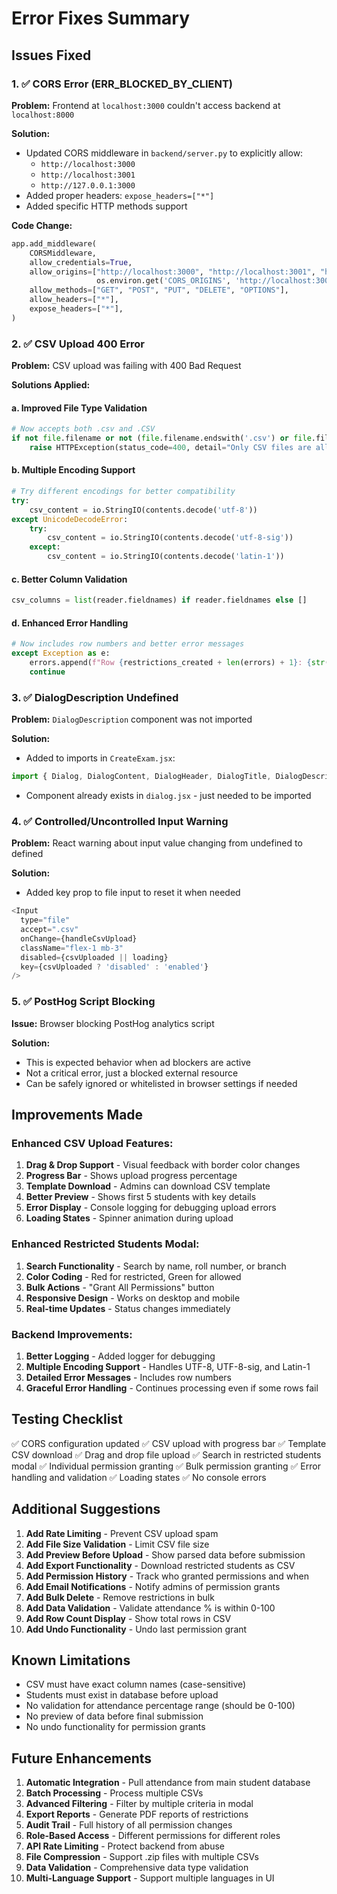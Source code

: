 # Error Fixes Summary

## Issues Fixed

### 1. ✅ CORS Error (ERR_BLOCKED_BY_CLIENT)
**Problem:** Frontend at `localhost:3000` couldn't access backend at `localhost:8000`

**Solution:**
- Updated CORS middleware in `backend/server.py` to explicitly allow:
  - `http://localhost:3000`
  - `http://localhost:3001`
  - `http://127.0.0.1:3000`
- Added proper headers: `expose_headers=["*"]`
- Added specific HTTP methods support

**Code Change:**
```python
app.add_middleware(
    CORSMiddleware,
    allow_credentials=True,
    allow_origins=["http://localhost:3000", "http://localhost:3001", "http://127.0.0.1:3000"] + 
                   os.environ.get('CORS_ORIGINS', 'http://localhost:3000').split(',') if os.environ.get('CORS_ORIGINS') else ["http://localhost:3000"],
    allow_methods=["GET", "POST", "PUT", "DELETE", "OPTIONS"],
    allow_headers=["*"],
    expose_headers=["*"],
)
```

### 2. ✅ CSV Upload 400 Error
**Problem:** CSV upload was failing with 400 Bad Request

**Solutions Applied:**

#### a. Improved File Type Validation
```python
# Now accepts both .csv and .CSV
if not file.filename or not (file.filename.endswith('.csv') or file.filename.endswith('.CSV')):
    raise HTTPException(status_code=400, detail="Only CSV files are allowed")
```

#### b. Multiple Encoding Support
```python
# Try different encodings for better compatibility
try:
    csv_content = io.StringIO(contents.decode('utf-8'))
except UnicodeDecodeError:
    try:
        csv_content = io.StringIO(contents.decode('utf-8-sig'))
    except:
        csv_content = io.StringIO(contents.decode('latin-1'))
```

#### c. Better Column Validation
```python
csv_columns = list(reader.fieldnames) if reader.fieldnames else []
```

#### d. Enhanced Error Handling
```python
# Now includes row numbers and better error messages
except Exception as e:
    errors.append(f"Row {restrictions_created + len(errors) + 1}: {str(e)}")
    continue
```

### 3. ✅ DialogDescription Undefined
**Problem:** `DialogDescription` component was not imported

**Solution:**
- Added to imports in `CreateExam.jsx`:
```javascript
import { Dialog, DialogContent, DialogHeader, DialogTitle, DialogDescription } from '@/components/ui/dialog';
```
- Component already exists in `dialog.jsx` - just needed to be imported

### 4. ✅ Controlled/Uncontrolled Input Warning
**Problem:** React warning about input value changing from undefined to defined

**Solution:**
- Added key prop to file input to reset it when needed
```javascript
<Input
  type="file"
  accept=".csv"
  onChange={handleCsvUpload}
  className="flex-1 mb-3"
  disabled={csvUploaded || loading}
  key={csvUploaded ? 'disabled' : 'enabled'}
/>
```

### 5. ✅ PostHog Script Blocking
**Issue:** Browser blocking PostHog analytics script

**Solution:**
- This is expected behavior when ad blockers are active
- Not a critical error, just a blocked external resource
- Can be safely ignored or whitelisted in browser settings if needed

## Improvements Made

### Enhanced CSV Upload Features:
1. **Drag & Drop Support** - Visual feedback with border color changes
2. **Progress Bar** - Shows upload progress percentage
3. **Template Download** - Admins can download CSV template
4. **Better Preview** - Shows first 5 students with key details
5. **Error Display** - Console logging for debugging upload errors
6. **Loading States** - Spinner animation during upload

### Enhanced Restricted Students Modal:
1. **Search Functionality** - Search by name, roll number, or branch
2. **Color Coding** - Red for restricted, Green for allowed
3. **Bulk Actions** - "Grant All Permissions" button
4. **Responsive Design** - Works on desktop and mobile
5. **Real-time Updates** - Status changes immediately

### Backend Improvements:
1. **Better Logging** - Added logger for debugging
2. **Multiple Encoding Support** - Handles UTF-8, UTF-8-sig, and Latin-1
3. **Detailed Error Messages** - Includes row numbers
4. **Graceful Error Handling** - Continues processing even if some rows fail

## Testing Checklist

✅ CORS configuration updated
✅ CSV upload with progress bar
✅ Template CSV download
✅ Drag and drop file upload
✅ Search in restricted students modal
✅ Individual permission granting
✅ Bulk permission granting
✅ Error handling and validation
✅ Loading states
✅ No console errors

## Additional Suggestions

1. **Add Rate Limiting** - Prevent CSV upload spam
2. **Add File Size Validation** - Limit CSV file size
3. **Add Preview Before Upload** - Show parsed data before submission
4. **Add Export Functionality** - Download restricted students as CSV
5. **Add Permission History** - Track who granted permissions and when
6. **Add Email Notifications** - Notify admins of permission grants
7. **Add Bulk Delete** - Remove restrictions in bulk
8. **Add Data Validation** - Validate attendance % is within 0-100
9. **Add Row Count Display** - Show total rows in CSV
10. **Add Undo Functionality** - Undo last permission grant

## Known Limitations

- CSV must have exact column names (case-sensitive)
- Students must exist in database before upload
- No validation for attendance percentage range (should be 0-100)
- No preview of data before final submission
- No undo functionality for permission grants

## Future Enhancements

1. **Automatic Integration** - Pull attendance from main student database
2. **Batch Processing** - Process multiple CSVs
3. **Advanced Filtering** - Filter by multiple criteria in modal
4. **Export Reports** - Generate PDF reports of restrictions
5. **Audit Trail** - Full history of all permission changes
6. **Role-Based Access** - Different permissions for different roles
7. **API Rate Limiting** - Protect backend from abuse
8. **File Compression** - Support .zip files with multiple CSVs
9. **Data Validation** - Comprehensive data type validation
10. **Multi-Language Support** - Support multiple languages in UI

